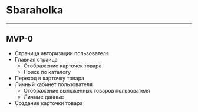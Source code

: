 # Sbaraholka
***
## MVP-0

* Страница авторизации пользователя
* Главная страица
    * Отображение карточек товара
    * Поиск по каталогу
* Переход в карточку товара
* Личный кабинет пользователя
    * Отображение выложенных товаров пользователя
    * Личные данные
* Создание карточки товара
